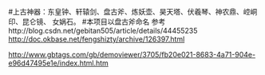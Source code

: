 #上古神器：东皇钟、轩辕剑、盘古斧、炼妖壶、昊天塔、伏羲琴、神农鼎、崆峒印、昆仑镜、 女娲石。
#本项目以盘古斧命名
参考http://blog.csdn.net/gebitan505/article/details/44455235
http://doc.okbase.net/fengshizty/archive/126397.html


http://www.gbtags.com/gb/demoviewer/3705/fb20e021-8683-4a71-904e-e96d47495e1e/index.html.htm
